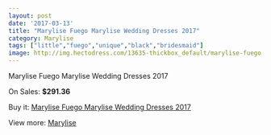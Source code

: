 ```yaml
---
layout: post
date: '2017-03-13'
title: "Marylise Fuego Marylise Wedding Dresses 2017"
category: Marylise
tags: ["little","fuego","unique","black","bridesmaid"]
image: http://img.hectodress.com/13635-thickbox_default/marylise-fuego-marylise-wedding-dresses-2013.jpg
---
```

Marylise Fuego Marylise Wedding Dresses 2017

On Sales: **$291.36**
<a href="https://www.hectodress.com/marylise/6614-marylise-fuego-marylise-wedding-dresses-2013.html"><amp-img layout="responsive" width="600" height="600" src="//img.hectodress.com/13635-thickbox_default/marylise-fuego-marylise-wedding-dresses-2013.jpg" alt="Marylise Fuego Marylise Wedding Dresses 2017 0" /></a>
<a href="https://www.hectodress.com/marylise/6614-marylise-fuego-marylise-wedding-dresses-2013.html"><amp-img layout="responsive" width="600" height="600" src="//img.hectodress.com/13636-thickbox_default/marylise-fuego-marylise-wedding-dresses-2013.jpg" alt="Marylise Fuego Marylise Wedding Dresses 2017 1" /></a>

Buy it: [Marylise Fuego Marylise Wedding Dresses 2017](https://www.hectodress.com/marylise/6614-marylise-fuego-marylise-wedding-dresses-2013.html "Marylise Fuego Marylise Wedding Dresses 2017")

View more: [Marylise](https://www.hectodress.com/113-marylise "Marylise")